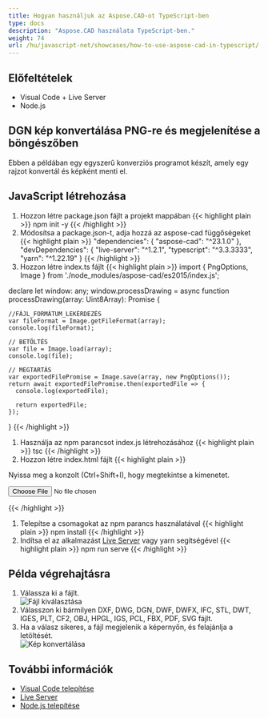 ```yaml
---
title: Hogyan használjuk az Aspose.CAD-ot TypeScript-ben
type: docs
description: "Aspose.CAD használata TypeScript-ben."
weight: 74
url: /hu/javascript-net/showcases/how-to-use-aspose-cad-in-typescript/
---
```


## Előfeltételek
- Visual Code + Live Server
- Node.js

## DGN kép konvertálása PNG-re és megjelenítése a böngészőben

Ebben a példában egy egyszerű konverziós programot készít, amely egy rajzot konvertál és képként menti el.

## JavaScript létrehozása

1. Hozzon létre package.json fájlt a projekt mappában
{{< highlight plain >}}
npm init -y
{{< /highlight >}}
1. Módosítsa a package.json-t, adja hozzá az aspose-cad függőségeket
{{< highlight plain >}}
"dependencies": {
    "aspose-cad": "^23.1.0"
  },
 "devDependencies": {
    "live-server": "^1.2.1",
    "typescript": "^3.3.3333",
    "yarn": "^1.22.19"
  }
{{< /highlight >}}
1. Hozzon létre index.ts fájlt
{{< highlight plain >}}
import { PngOptions, Image } from './node_modules/aspose-cad/es2015/index.js';

declare let window: any;
window.processDrawing = async function processDrawing(array: Uint8Array): Promise<any> {

    //FÁJL_FORMÁTUM_LEKÉRDEZÉS
    var fileFormat = Image.getFileFormat(array);
    console.log(fileFormat);
    
    // BETÖLTÉS
    var file = Image.load(array);
    console.log(file);
    
    // MEGTARTÁS
    var exportedFilePromise = Image.save(array, new PngOptions());
    return await exportedFilePromise.then(exportedFile => {
      console.log(exportedFile);
      
      return exportedFile;
    });
}
{{< /highlight >}}
1. Használja az npm parancsot index.js létrehozásához
{{< highlight plain >}}
tsc
{{< /highlight >}}
1. Hozzon létre index.html fájlt
{{< highlight plain >}}
<!DOCTYPE html>
Nyissa meg a konzolt (Ctrl+Shift+I), hogy megtekintse a kimenetet.

<script src="./node_modules/aspose-cad/dotnet.js"></script>
<script type="module" src="./node_modules/aspose-cad/es2015/index-js.js"></script>

<body>
	<input id="file" type="file">
	<img id="image" />
</body>

<script>
window.onload = async function () {
	document.querySelector('input').addEventListener('change', function() {
      var reader = new FileReader();
      reader.onload = function() {
      
          var arrayBuffer = this.result;
          var array = new Uint8Array(arrayBuffer);
          
		  //FÁJL_FORMÁTUM_LEKÉRDEZÉS
		  fileFormat = Aspose.CAD.Image.getFileFormat(array);
          console.log(fileFormat);
		  
		  // BETÖLTÉS
		  file = Aspose.CAD.Image.load(array);
          console.log(file);
		  
		  // MEGTARTÁS
		  exportedFilePromise = Aspose.CAD.Image.save(array, new Aspose.CAD.PngOptions());
		  exportedFilePromise.then(exportedFile => {
			console.log(exportedFile);
			
			var urlCreator = window.URL || window.webkitURL;
			var blob = new Blob([exportedFile], { type: 'application/octet-stream' });
            var imageUrl = urlCreator.createObjectURL(blob);
            document.querySelector("#image").src = imageUrl;
		  });
      }
	  
      reader.readAsArrayBuffer(this.files[0]);
    }, 
	false);
};
</script>
{{< /highlight >}}

1. Telepítse a csomagokat az npm parancs használatával
{{< highlight plain >}}
npm install
{{< /highlight >}}
1. Indítsa el az alkalmazást [Live Server](https://marketplace.visualstudio.com/items?itemName=ritwickdey.LiveServer/) vagy yarn segítségével
{{< highlight plain >}}
npm run serve
{{< /highlight >}}

## Példa végrehajtásra

1. Válassza ki a fájlt.<br>
![Fájl kiválasztása](/cad/_assets/javascript-net/typescript/choose-file.png)<br>
1. Válasszon ki bármilyen DXF, DWG, DGN, DWF, DWFX, IFC, STL, DWT, IGES, PLT, CF2, OBJ, HPGL, IGS, PCL, FBX, PDF, SVG fájlt.
1. Ha a válasz sikeres, a fájl megjelenik a képernyőn, és felajánlja a letöltését.<br>
![Kép konvertálása](/cad/_assets/javascript-net/typescript/convert-image.png)<br>
## További információk

- [Visual Code telepítése](https://code.visualstudio.com/)
- [Live Server](https://marketplace.visualstudio.com/items?itemName=ritwickdey.LiveServer/)
- [Node.js telepítése](https://nodejs.org/en/)
